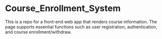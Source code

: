 # Course_Enrollment_System

This is a repo for a front-end web app that renders course information. The page supports essential functions such as user registration, authentication, and course enrollment/withdraw.
